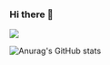 ### Hi there 👋

<a href="https://www.instagram.com/river_yun03/" target="_blank"><img src="https://img.shields.io/badge/river_yun03-E02499?style=for-the-badge&logo=instagram&logoColor=ffffff"/></a>

![Anurag's GitHub stats](https://github-readme-stats.vercel.app/api?username=riveryuns&show_icons=true&theme=radical)


<!--
**riveryuns/riveryuns** is a ✨ _special_ ✨ repository because its `README.md` (this file) appears on your GitHub profile.

Here are some ideas to get you started:

- 🔭 I’m currently working on ...
- 🌱 I’m currently learning ...
- 👯 I’m looking to collaborate on ...
- 🤔 I’m looking for help with ...
- 💬 Ask me about ...
- 📫 How to reach me: ...
- 😄 Pronouns: ...
- ⚡ Fun fact: ...
-->


